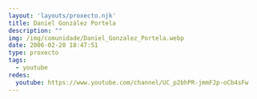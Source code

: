 ```yaml
---
layout: 'layouts/proxecto.njk'
title: Daniel González Portela
description: ""
img: /img/comunidade/Daniel_Gonzalez_Portela.webp
date: 2006-02-20 18:47:51
type: proxecto
tags:
  - youtube
redes:
  youtube: https://www.youtube.com/channel/UC_p2bhPR-jmmFJp-oCb4sFw
---
```

